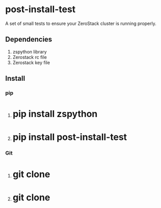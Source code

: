 # post-install-test
A set of small tests to ensure your ZeroStack cluster is running properly.

## Dependencies
1. zspython library
2. Zerostack rc file
3. Zerostack key file

## Install
### pip
1. # pip install zspython
2. # pip install post-install-test

### Git
1. # git clone 
2. # git clone
